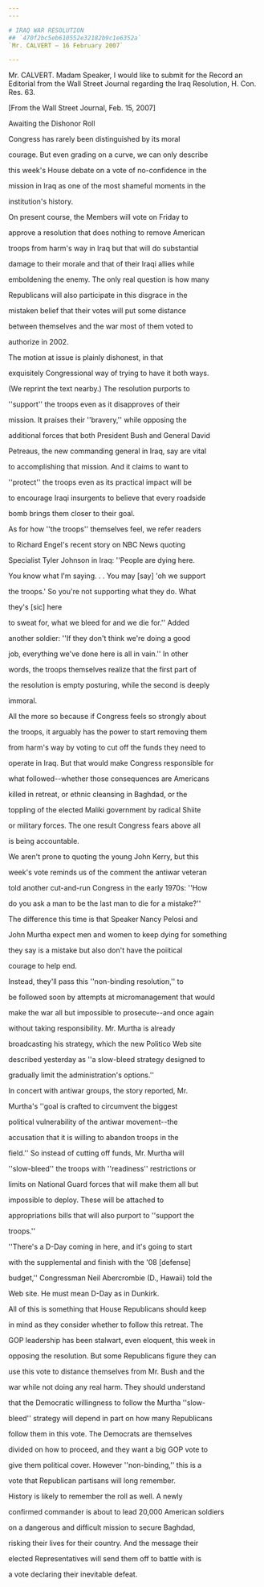 ```yaml
---
---

# IRAQ WAR RESOLUTION
## `470f2bc5eb610552e32182b9c1e6352a`
`Mr. CALVERT — 16 February 2007`

---
```



Mr. CALVERT. Madam Speaker, I would like to submit for the Record an 
Editorial from the Wall Street Journal regarding the Iraq Resolution, 
H. Con. Res. 63.







 [From the Wall Street Journal, Feb. 15, 2007]












 Awaiting the Dishonor Roll




 Congress has rarely been distinguished by its moral 


 courage. But even grading on a curve, we can only describe 


 this week's House debate on a vote of no-confidence in the 


 mission in Iraq as one of the most shameful moments in the 


 institution's history.



 On present course, the Members will vote on Friday to 


 approve a resolution that does nothing to remove American 


 troops from harm's way in Iraq but that will do substantial 


 damage to their morale and that of their Iraqi allies while 


 emboldening the enemy. The only real question is how many 


 Republicans will also participate in this disgrace in the 


 mistaken belief that their votes will put some distance 


 between themselves and the war most of them voted to 


 authorize in 2002.



 The motion at issue is plainly dishonest, in that 


 exquisitely Congressional way of trying to have it both ways. 


 (We reprint the text nearby.) The resolution purports to 


 ''support'' the troops even as it disapproves of their 


 mission. It praises their ''bravery,'' while opposing the 


 additional forces that both President Bush and General David 


 Petreaus, the new commanding general in Iraq, say are vital 


 to accomplishing that mission. And it claims to want to 


 ''protect'' the troops even as its practical impact will be 


 to encourage Iraqi insurgents to believe that every roadside 


 bomb brings them closer to their goal.



 As for how ''the troops'' themselves feel, we refer readers 


 to Richard Engel's recent story on NBC News quoting 


 Specialist Tyler Johnson in Iraq: ''People are dying here. 


 You know what I'm saying. . . You may [say] 'oh we support 


 the troops.' So you're not supporting what they do. What 


 they's [sic] here




 to sweat for, what we bleed for and we die for.'' Added 


 another soldier: ''If they don't think we're doing a good 


 job, everything we've done here is all in vain.'' In other 


 words, the troops themselves realize that the first part of 


 the resolution is empty posturing, while the second is deeply 


 immoral.



 All the more so because if Congress feels so strongly about 


 the troops, it arguably has the power to start removing them 


 from harm's way by voting to cut off the funds they need to 


 operate in Iraq. But that would make Congress responsible for 


 what followed--whether those consequences are Americans 


 killed in retreat, or ethnic cleansing in Baghdad, or the 


 toppling of the elected Maliki government by radical Shiite 


 or military forces. The one result Congress fears above all 


 is being accountable.



 We aren't prone to quoting the young John Kerry, but this 


 week's vote reminds us of the comment the antiwar veteran 


 told another cut-and-run Congress in the early 1970s: ''How 


 do you ask a man to be the last man to die for a mistake?'' 


 The difference this time is that Speaker Nancy Pelosi and 


 John Murtha expect men and women to keep dying for something 


 they say is a mistake but also don't have the poiitical 


 courage to help end.



 Instead, they'll pass this ''non-binding resolution,'' to 


 be followed soon by attempts at micromanagement that would 


 make the war all but impossible to prosecute--and once again 


 without taking responsibility. Mr. Murtha is already 


 broadcasting his strategy, which the new Politico Web site 


 described yesterday as ''a slow-bleed strategy designed to 


 gradually limit the administration's options.''



 In concert with antiwar groups, the story reported, Mr. 


 Murtha's ''goal is crafted to circumvent the biggest 


 political vulnerability of the antiwar movement--the 


 accusation that it is willing to abandon troops in the 


 field.'' So instead of cutting off funds, Mr. Murtha will 


 ''slow-bleed'' the troops with ''readiness'' restrictions or 


 limits on National Guard forces that will make them all but 


 impossible to deploy. These will be attached to 


 appropriations bills that will also purport to ''support the 


 troops.''



 ''There's a D-Day coming in here, and it's going to start 


 with the supplemental and finish with the '08 [defense] 


 budget,'' Congressman Neil Abercrombie (D., Hawaii) told the 


 Web site. He must mean D-Day as in Dunkirk.



 All of this is something that House Republicans should keep 


 in mind as they consider whether to follow this retreat. The 


 GOP leadership has been stalwart, even eloquent, this week in 


 opposing the resolution. But some Republicans figure they can 


 use this vote to distance themselves from Mr. Bush and the 


 war while not doing any real harm. They should understand 


 that the Democratic willingness to follow the Murtha ''slow-


 bleed'' strategy will depend in part on how many Republicans 


 follow them in this vote. The Democrats are themselves 


 divided on how to proceed, and they want a big GOP vote to 


 give them political cover. However ''non-binding,'' this is a 


 vote that Republican partisans will long remember.



 History is likely to remember the roll as well. A newly 


 confirmed commander is about to lead 20,000 American soldiers 


 on a dangerous and difficult mission to secure Baghdad, 


 risking their lives for their country. And the message their 


 elected Representatives will send them off to battle with is 


 a vote declaring their inevitable defeat.
